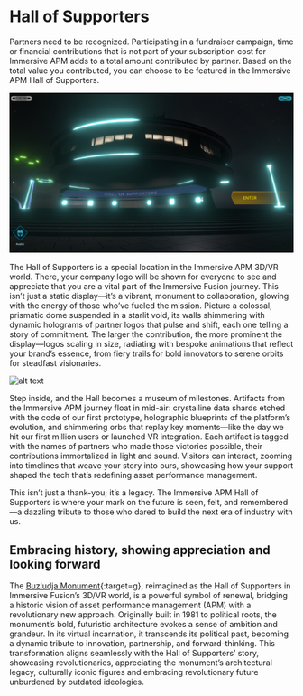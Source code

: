 # Hall of Supporters

Partners need to be recognized. Participating in a fundraiser campaign, time or financial contributions that is not part of your subscription cost for Immersive APM adds to a total amount contributed by partner. Based on the total value you contributed, you can choose to be featured in the Immersive APM Hall of Supporters.

![alt text](img/frontdoor.png)

The Hall of Supporters is a special location in the Immersive APM 3D/VR world. There, your company logo will be shown for everyone to see and appreciate that you are a vital part of the Immersive Fusion journey. This isn’t just a static display—it’s a vibrant, monument to collaboration, glowing with the energy of those who’ve fueled the mission. Picture a colossal, prismatic dome suspended in a starlit void, its walls shimmering with dynamic holograms of partner logos that pulse and shift, each one telling a story of commitment. The larger the contribution, the more prominent the display—logos scaling in size, radiating with bespoke animations that reflect your brand’s essence, from fiery trails for bold innovators to serene orbits for steadfast visionaries.

![alt text](img/dome.png)

Step inside, and the Hall becomes a museum of milestones. Artifacts from the Immersive APM journey float in mid-air: crystalline data shards etched with the code of our first prototype, holographic blueprints of the platform’s evolution, and shimmering orbs that replay key moments—like the day we hit our first million users or launched VR integration. Each artifact is tagged with the names of partners who made those victories possible, their contributions immortalized in light and sound. Visitors can interact, zooming into timelines that weave your story into ours, showcasing how your support shaped the tech that’s redefining asset performance management.

This isn’t just a thank-you; it’s a legacy. The Immersive APM Hall of Supporters is where your mark on the future is seen, felt, and remembered—a dazzling tribute to those who dared to build the next era of industry with us.

## Embracing history, showing appreciation and looking forward

The [Buzludja Monument](https://www.google.com/search?q=Buzludja+Monument){:target=g}, reimagined as the Hall of Supporters in Immersive Fusion’s 3D/VR world, is a powerful symbol of renewal, bridging a historic vision of asset performance management (APM) with a revolutionary new approach. Originally built in 1981 to political roots, the monument’s bold, futuristic architecture evokes a sense of ambition and grandeur. In its virtual incarnation, it transcends its political past, becoming a dynamic tribute to innovation, partnership, and forward-thinking. This transformation aligns seamlessly with the Hall of Supporters’ story, showcasing revolutionaries, appreciating the monument’s architectural legacy, culturally iconic figures and embracing revolutionary future unburdened by outdated ideologies.
